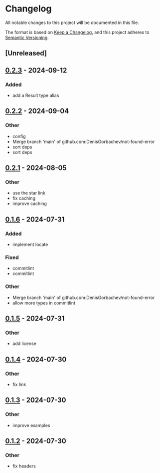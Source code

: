 # Changelog
All notable changes to this project will be documented in this file.

The format is based on [Keep a Changelog](https://keepachangelog.com/en/1.0.0/),
and this project adheres to [Semantic Versioning](https://semver.org/spec/v2.0.0.html).

## [Unreleased]

## [0.2.3](https://github.com/DenisGorbachev/not-found-error/compare/v0.2.2...v0.2.3) - 2024-09-12

### Added

- add a Result type alias

## [0.2.2](https://github.com/DenisGorbachev/not-found-error/compare/v0.2.1...v0.2.2) - 2024-09-04

### Other
- config
- Merge branch 'main' of github.com:DenisGorbachev/not-found-error
- sort deps
- sort deps

## [0.2.1](https://github.com/DenisGorbachev/not-found-error/compare/v0.2.0...v0.2.1) - 2024-08-05

### Other
- use the star link
- fix caching
- improve caching

## [0.1.6](https://github.com/DenisGorbachev/not-found-error/compare/v0.1.5...v0.1.6) - 2024-07-31

### Added
- implement locate

### Fixed
- commitlint
- commitlint

### Other
- Merge branch 'main' of github.com:DenisGorbachev/not-found-error
- allow more types in commitlint

## [0.1.5](https://github.com/DenisGorbachev/not-found-error/compare/v0.1.4...v0.1.5) - 2024-07-31

### Other
- add license

## [0.1.4](https://github.com/DenisGorbachev/not-found-error/compare/v0.1.3...v0.1.4) - 2024-07-30

### Other
- fix link

## [0.1.3](https://github.com/DenisGorbachev/not-found-error/compare/v0.1.2...v0.1.3) - 2024-07-30

### Other
- improve examples

## [0.1.2](https://github.com/DenisGorbachev/not-found-error/compare/v0.1.1...v0.1.2) - 2024-07-30

### Other
- fix headers
